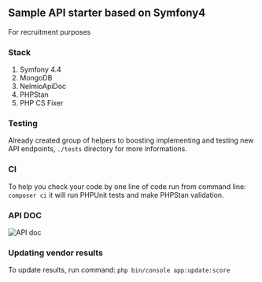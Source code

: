## Sample API starter based on Symfony4
For recruitment purposes

### Stack
1. Symfony 4.4
2. MongoDB
3. NelmioApiDoc
4. PHPStan
5. PHP CS Fixer

### Testing
Already created group of helpers to boosting implementing and testing new API endpoints, 
`./tests` directory for more informations.

### CI
To help you check your code by one line of code run from command line:
`composer ci` it will run PHPUnit tests and make PHPStan validation.

### API DOC
![API doc](https://i.ibb.co/p1Sn33k/Screenshot-2020-03-17-at-20-34-16.png)

### Updating vendor results
To update results, run command: `php bin/console app:update:score`
